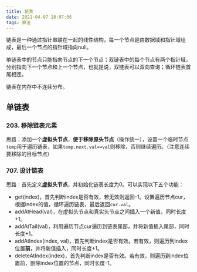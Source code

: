 ```yaml
---
title: 链表
date: 2021-04-07 18:07:06
tags: 算法				
---
```


链表是一种通过指针串联在一起的线性结构，每一个节点是由数据域和指针域组成，最后一个节点的指针域指向null。

单链表中的节点只能指向节点的下一个节点；双链表中的每个节点有两个指针域，分别指向下一个节点和上一个节点，也就是说，双链表可以双向查询；循环链表首尾相连。

链表在内存中不连续分布。

## 单链表

### 203. 移除链表元素

思路：添加一个**虚拟头节点**，**便于移除原头节点**（操作统一），设置一个临时节点`temp`用于遍历链表，如果`temp.next.val==val`则移除，否则继续遍历。（注意连续要移除的目标节点）

### 707. 设计链表

思路：首先定义**虚拟头节点**，并初始化链表长度为0。可以实现以下五个功能：

- get(index)，首先判断index是否有效，若无效则返回-1。设置遍历节点cur，根据index的值，循环遍历链表，最后返回`cur.val`。
- addAtHead(val)，在虚拟头节点和真实头节点之间插入一个新值，同时长度+1。
- addAtTail(val)，利用遍历节点cur遍历到链表尾部，并将新值插入尾部，同时长度+1。
- addAtIndex(index, val)，首先判断index是否有效。若有效，则遍历到index位置**前**，并将新值插入，同时长度+1。
- deleteAtIndex(index)，首先判断index是否有效。若有效，则遍历到index位置前，删除index位置的节点，同时长度-1。